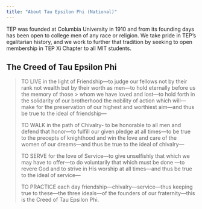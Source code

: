 ```yaml
---
title: "About Tau Epsilon Phi (National)"
---
```


TEP was founded at Columbia University in 1910 and from its founding days has been open to college men of any race or religion. We take pride in TEP’s egalitarian history, and we work to further that tradition by seeking to open membership in TEP Xi Chapter to all MIT students.

## The Creed of Tau Epsilon Phi

> TO LIVE in the light of Friendship—to judge our fellows not by their rank not wealth but by their worth as men—to hold eternally before us the memory of those > whom we have loved and lost—to hold forth in the solidarity of our brotherhood the nobility of action which will—make for the preservation of our highest and worthiest aim—and thus be true to the ideal of friendship—
>
> TO WALK in the path of Chivalry- to be honorable to all men and defend that honor—to fulfill our given pledge at all times—to be true to the precepts of knighthood and win the love and care of the women of our dreams—and thus be true to the ideal of chivalry—
>
> TO SERVE for the love of Service—to give unselfishly that which we may have to offer—to do voluntarily that which must be done —to revere God and to strive in His worship at all times—and thus be true to the ideal of service—
>
> TO PRACTICE each day friendship—chivalry—service—thus keeping true to these—the three ideals—of the founders of our fraternity—this is the Creed of Tau Epsilon Phi.
